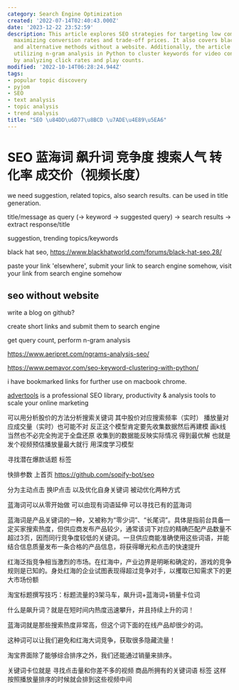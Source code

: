 ```yaml
---
category: Search Engine Optimization
created: '2022-07-14T02:40:43.000Z'
date: '2023-12-22 23:52:59'
description: This article explores SEO strategies for targeting low competition keywords,
  maximizing conversion rates and trade-off prices. It also covers black hat practices
  and alternative methods without a website. Additionally, the article delves into
  utilizing n-gram analysis in Python to cluster keywords for video content optimization
  by analyzing click rates and play counts.
modified: '2022-10-14T06:28:24.944Z'
tags:
- popular topic discovery
- pyjom
- SEO
- text analysis
- topic analysis
- trend analysis
title: "SEO \u84DD\u6D77\u8BCD \u7ADE\u4E89\u5EA6"
---
```


# SEO 蓝海词 飙升词 竞争度 搜索人气 转化率 成交价（视频长度）

we need suggestion, related topics, also search results.
can be used in title generation.

title/message as query (-> keyword -> suggested query) -> search results -> extract response/title

suggestion, trending topics/keywords

black hat seo, https://www.blackhatworld.com/forums/black-hat-seo.28/

paste your link 'elsewhere', submit your link to search engine somehow, visit your link from search engine somehow

## seo without website

write a blog on github?

create short links and submit them to search engine

get query count, perform n-gram analysis

https://www.aeripret.com/ngrams-analysis-seo/

https://www.pemavor.com/seo-keyword-clustering-with-python/

i have bookmarked links for further use on macbook chrome.

[advertools](https://advertools.readthedocs.io/en/master/readme.html) is a professional SEO library, productivity & analysis tools to scale your online marketing

可以用分析股价的方法分析搜索关键词 其中股价对应搜索频率（实时） 播放量对应成交量（实时）也可能不对 反正这个模型肯定要先收集数据然后再建模 画k线 当然也不必完全拘泥于全盘还原 收集到的数据能反映实际情况 得到最优解 也就是发个视频预估播放量最大就行 用深度学习模型

寻找潜在爆款话题 标签

快排参数 上首页
https://github.com/sopify-bot/seo

分为主动点击 换IP点击 
以及优化自身关键词 被动优化两种方式

蓝海词可以从零开始做 可以由现有词语延伸 可以寻找已有的蓝海词

蓝海词是产品关键词的一种，又被称为“零少词”、“长尾词”。具体是指前台具备一定买家搜索热度，但供应商发布产品较少，通常该词下对应的精确匹配产品数量不超过3页，因而同行竞争度较低的关键词。一旦供应商能准确使用这些词语，并能结合信息质量发布一条合格的产品信息，将获得曝光和点击的快速提升

红海泛指竞争相当激烈的市场。在红海中，产业边界是明晰和确定的，游戏的竞争规则是已知的。身处红海的企业试图表现得超过竞争对手，以攫取已知需求下的更大市场份额

淘宝标题撰写技巧：标题流量的3架马车，飙升词+蓝海词+销量卡位词

什么是飙升词？就是在短时间内热度迅速攀升，并且持续上升的词！

蓝海词就是那些搜索热度非常高，但这个词下面的在线产品却很少的词。

这种词可以让我们避免和红海大词竞争，获取很多隐藏流量！

淘宝界面除了能够综合排序之外，我们还能通过销量来排序。

关键词卡位就是 寻找点击量和你差不多的视频 商品所拥有的关键词语 标签 这样按照播放量排序的时候就会排到这些视频中间
